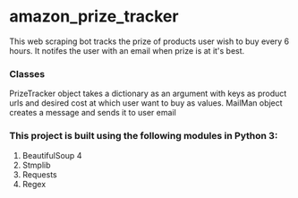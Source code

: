 <h1>amazon_prize_tracker</h1>
<p>This web scraping bot tracks the prize of products user wish to buy every 6 hours. It notifes the user with an email when prize is at it's best.</p>
<h3>Classes</h3>
<p>
PrizeTracker object takes a dictionary as an argument with keys as product urls and desired cost at which user want to buy as values.
MailMan object creates a message and sends it to user email
</p>
<h3>This project is built using the following modules in Python 3:</h3>
<ol>
  <li>BeautifulSoup 4</li>
  <li>Stmplib</li>
  <li>Requests</li>
  <li>Regex</li>
</ol>
